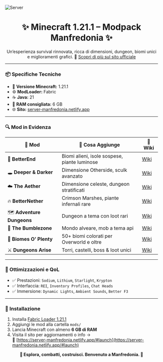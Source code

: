 
![Server](https://github.com/user-attachments/assets/02b026bb-7b71-4878-8b90-10cee7881da5)

<h1 align="center">✨ Minecraft 1.21.1 – Modpack Manfredonia ✨</h1>

<p align="center">
  Un’esperienza survival rinnovata, ricca di dimensioni, dungeon, biomi unici e miglioramenti grafici.  
  🔗 <a href="https://server-manfredonia.netlify.app/#launch">Scopri di più sul sito ufficiale</a>
</p>

---

### 📦 Specifiche Tecniche
- 🧩 **Versione Minecraft:** 1.21.1  
- ⚙️ **ModLoader:** Fabric  
- ☕ **Java:** 21  
- 💾 **RAM consigliata:** 6 GB  
- 🌐 **Sito:** [server-manfredonia.netlify.app](https://server-manfredonia.netlify.app/#launch)

---

### 🔍 Mod in Evidenza

| 🔧 Mod | 🌟 Cosa Aggiunge | 🔗 Wiki |
|------|------------------|---------|
| 🌌 **BetterEnd** | Biomi alieni, isole sospese, piante luminose | [Wiki](https://better-end-mod.fandom.com/wiki/Better_End_mod_Wiki) |
| 🕳️ **Deeper & Darker** | Dimensione Otherside, sculk avanzato | [Wiki](https://mmc.fandom.com/wiki/Deeper_and_Darker) |
| ☁️ **The Aether** | Dimensione celeste, dungeon stratificati | [Wiki](https://aether.fandom.com/wiki/Aether_Wiki) |
| 🔥 **BetterNether** | Crimson Marshes, piante infernali rare | [Wiki](https://github.com/paulevsGitch/BetterNether/wiki) |
| 🗺️ **Adventure Dungeons** | Dungeon a tema con loot rari | [Wiki](https://curseforge.com/minecraft/mc-mods/adventuredungeons/pages/wiki) |
| 🐝 **The Bumblezone** | Mondo alveare, mob a tema api | [Wiki](https://github.com/GiantLuigi4/The-Bumblezone/wiki) |
| 🌿 **Biomes O’ Plenty** | 50+ biomi colorati per Overworld e oltre | [Wiki](https://biomesoplenty.fandom.com/wiki/Biomes_O%27_Plenty_Wiki) |
| ⚔️ **Dungeons Arise** | Torri, castelli, boss & loot unici | [Wiki](https://github.com/TeamAOF/DungeonsArise/wiki) |

---

### 🔧 Ottimizzazioni e QoL
- ✅ Prestazioni: `Sodium`, `Lithium`, `Starlight`, `Krypton`
- ✅ Interfaccia: `REI`, `Inventory Profiles`, `Chat Heads`
- ✅ Immersione: `Dynamic Lights`, `Ambient Sounds`, `Better F3`

---

### 🚀 Installazione
1. Installa [Fabric Loader 1.21.1](https://fabricmc.net/)
2. Aggiungi le mod alla cartella `mods/`
3. Lancia Minecraft con almeno **6 GB di RAM**
4. Visita il sito per aggiornamenti o info →  
   🔗 [https://server-manfredonia.netlify.app/#launch](https://server-manfredonia.netlify.app/#launch)


<p align="center"><strong>🌟 Esplora, combatti, costruisci. Benvenuto a Manfredonia. 🌟</strong></p>

